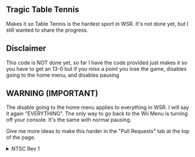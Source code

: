 ## Tragic Table Tennis 

Makes it so Table Tennis is the hardest sport in WSR. It's not done yet, but I still wanted to share the progress.

## Disclaimer

This code is NOT done yet, so far I have the code provided just makes it so you have to get an 13-0 but if you miss a point you lose the game, disables going to the home menu, and disables pausing

## WARNING (IMPORTANT)

The disable going to the home menu applies to everything in WSR. I will say it again "EVERYTHING". The only way to go back to the Wii Menu is turning off your console. It's the same with normal pausing.

Give me more ideas to make this harder in the "Pull Requests" tab at the top of the page.
<details>
<summary>NTSC Rev 1</summary>

```powerpc
0527637F 0000000B
42000000 90000000
041D273E 00010001
42000000 90000000
0415E08B 00000000
```
</details>
